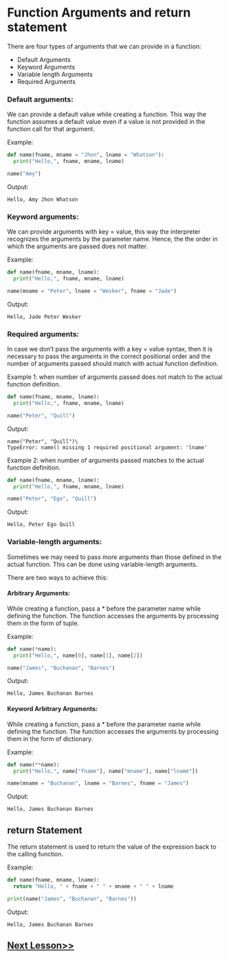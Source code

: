 # Function Arguments and return statement
There are four types of arguments that we can provide in a function:

- Default Arguments
- Keyword Arguments
- Variable length Arguments
- Required Arguments
### Default arguments:
We can provide a default value while creating a function. This way the function assumes a default value even if a value is not provided in the function call for that argument.

Example:
```python
def name(fname, mname = "Jhon", lname = "Whatson"):
  print("Hello,", fname, mname, lname)

name("Amy")
```
Output:
```
Hello, Amy Jhon Whatson
 ```

### Keyword arguments:
We can provide arguments with key = value, this way the interpreter recognizes the arguments by the parameter name. Hence, the the order in which the arguments are passed does not matter.

Example:
```python
def name(fname, mname, lname):
  print("Hello,", fname, mname, lname)

name(mname = "Peter", lname = "Wesker", fname = "Jade")
```
Output:
```
Hello, Jade Peter Wesker
 ```

### Required arguments:
In case we don’t pass the arguments with a key = value syntax, then it is necessary to pass the arguments in the correct positional order and the number of arguments passed should match with actual function definition.

Example 1: when number of arguments passed does not match to the actual function definition.
```python
def name(fname, mname, lname):
  print("Hello,", fname, mname, lname)

name("Peter", "Quill")
```
Output:
```
name("Peter", "Quill")\
TypeError: name() missing 1 required positional argument: 'lname'
 ```

Example 2: when number of arguments passed matches to the actual function definition.
```python
def name(fname, mname, lname):
  print("Hello,", fname, mname, lname)

name("Peter", "Ego", "Quill")
```
Output:
```
Hello, Peter Ego Quill
 ```

### Variable-length arguments:
Sometimes we may need to pass more arguments than those defined in the actual function. This can be done using variable-length arguments.

There are two ways to achieve this:

#### Arbitrary Arguments:
While creating a function, pass a * before the parameter name while defining the function. The function accesses the arguments by processing them in the form of tuple.

Example:
```python
def name(*name):
  print("Hello,", name[0], name[1], name[2])

name("James", "Buchanan", "Barnes")
```
Output:
```
Hello, James Buchanan Barnes
 ```

#### Keyword Arbitrary Arguments:
While creating a function, pass a * before the parameter name while defining the function. The function accesses the arguments by processing them in the form of dictionary.

Example:
```python
def name(**name):
  print("Hello,", name["fname"], name["mname"], name["lname"])

name(mname = "Buchanan", lname = "Barnes", fname = "James")
```
Output:
```
Hello, James Buchanan Barnes
```

## return Statement
The return statement is used to return the value of the expression back to the calling function.

 

Example:
```python
def name(fname, mname, lname):
  return "Hello, " + fname + " " + mname + " " + lname

print(name("James", "Buchanan", "Barnes"))
 ```

Output:
```
Hello, James Buchanan Barnes
```
## [Next Lesson>>](https://replit.com/@codewithharry/22-Day-22-Introduction-to-Lists)

